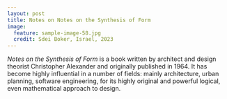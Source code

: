 ```yaml
---
layout: post
title: Notes on Notes on the Synthesis of Form
image:
  feature: sample-image-58.jpg
  credit: Sdei Boker, Israel, 2023
---
```


*Notes on the Synthesis of Form* is a book written by architect and design theorist Christopher Alexander and originally published in 1964. It has become highly influential in a number of fields: mainly architecture, urban planning, software engineering, for its highly original and powerful logical, even mathematical approach to design. 
